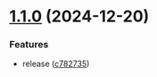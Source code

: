 # [1.1.0](https://github.com/Gedion-01/et-calendar/compare/v1.0.0...v1.1.0) (2024-12-20)


### Features

* release ([c782735](https://github.com/Gedion-01/et-calendar/commit/c7827357e230b50a2b4eb0d4c09426c234565d35))
